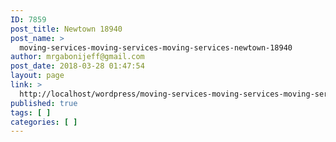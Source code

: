 ```yaml
---
ID: 7859
post_title: Newtown 18940
post_name: >
  moving-services-moving-services-moving-services-newtown-18940
author: mrgabonijeff@gmail.com
post_date: 2018-03-28 01:47:54
layout: page
link: >
  http://localhost/wordpress/moving-services-moving-services-moving-services-newtown-18940/
published: true
tags: [ ]
categories: [ ]
---
```

